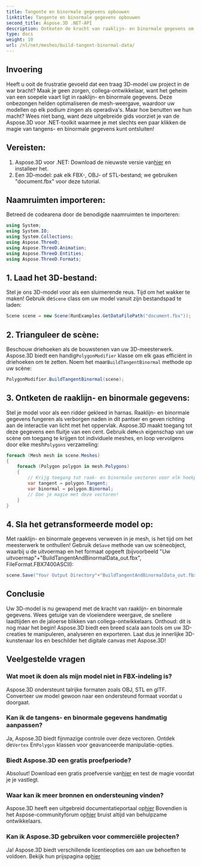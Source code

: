 ```yaml
---
title: Tangente en binormale gegevens opbouwen
linktitle: Tangente en binormale gegevens opbouwen
second_title: Aspose.3D .NET-API
description: Ontketen de kracht van raaklijn- en binormale gegevens om uw 3D-modellen te optimaliseren voor vloeiendere weergave, snellere laadtijden en betere prestaties.
type: docs
weight: 10
url: /nl/net/meshes/build-tangent-binormal-data/
---
```

## Invoering
Heeft u ooit de frustratie gevoeld dat een traag 3D-model uw project in de war bracht? Maak je geen zorgen, collega-ontwikkelaar, want het geheim van een soepele vaart ligt in raaklijn- en binormale gegevens. Deze onbezongen helden optimaliseren de mesh-weergave, waardoor uw modellen op elk podium zingen als operadiva's. Maar hoe benutten we hun macht? Wees niet bang, want deze uitgebreide gids voorziet je van de Aspose.3D voor .NET-toolkit waarmee je met slechts een paar klikken de magie van tangens- en binormale gegevens kunt ontsluiten!

## Vereisten:

1.  Aspose.3D voor .NET: Download de nieuwste versie van[hier](https://releases.aspose.com/3d/net/) en installeer het.
2. Een 3D-model: pak elk FBX-, OBJ- of STL-bestand; we gebruiken "document.fbx" voor deze tutorial.

## Naamruimten importeren:

Betreed de codearena door de benodigde naamruimten te importeren:

```C#
using System;
using System.IO;
using System.Collections;
using Aspose.ThreeD;
using Aspose.ThreeD.Animation;
using Aspose.ThreeD.Entities;
using Aspose.ThreeD.Formats;
```

## 1. Laad het 3D-bestand:

 Stel je ons 3D-model voor als een sluimerende reus. Tijd om het wakker te maken! Gebruik de`Scene` class om uw model vanuit zijn bestandspad te laden:

```C#
Scene scene = new Scene(RunExamples.GetDataFilePath("document.fbx"));
```

## 2. Trianguleer de scène:

Beschouw driehoeken als de bouwstenen van uw 3D-meesterwerk. Aspose.3D biedt een handig`PolygonModifier` klasse om elk gaas efficiënt in driehoeken om te zetten. Noem het maar`BuildTangentBinormal` methode op uw scène:

```C#
PolygonModifier.BuildTangentBinormal(scene);
```

## 3. Ontketen de raaklijn- en binormale gegevens:

 Stel je model voor als een ridder gekleed in harnas. Raaklijn- en binormale gegevens fungeren als verborgen naden in dit pantser en geven richting aan de interactie van licht met het oppervlak. Aspose.3D maakt toegang tot deze gegevens een fluitje van een cent. Gebruik de`Mesh` eigenschap van uw scène om toegang te krijgen tot individuele meshes, en loop vervolgens door elke mesh`Polygons` verzameling:

```C#
foreach (Mesh mesh in scene.Meshes)
{
    foreach (Polygon polygon in mesh.Polygons)
    {
        // Krijg toegang tot raak- en binormale vectoren voor elk hoekpunt
        var tangent = polygon.Tangent;
        var binormal = polygon.Binormal;
        // Doe je magie met deze vectoren!
    }
}
```

## 4. Sla het getransformeerde model op:

 Met raaklijn- en binormale gegevens verweven in je mesh, is het tijd om het meesterwerk te onthullen! Gebruik de`Save` methode van uw scèneobject, waarbij u de uitvoermap en het formaat opgeeft (bijvoorbeeld "Uw uitvoermap"+"BuildTangentAndBinormalData_out.fbx", FileFormat.FBX7400ASCII):

```C#
scene.Save("Your Output Directory"+"BuildTangentAndBinormalData_out.fbx", FileFormat.FBX7400ASCII);
```

## Conclusie
Uw 3D-model is nu gewapend met de kracht van raaklijn- en binormale gegevens. Wees getuige van de vloeiendere weergave, de snellere laadtijden en de jaloerse blikken van collega-ontwikkelaars. Onthoud: dit is nog maar het begin! Aspose.3D biedt een breed scala aan tools om uw 3D-creaties te manipuleren, analyseren en exporteren. Laat dus je innerlijke 3D-kunstenaar los en beschilder het digitale canvas met Aspose.3D!

## Veelgestelde vragen

### Wat moet ik doen als mijn model niet in FBX-indeling is? 
Aspose.3D ondersteunt talrijke formaten zoals OBJ, STL en glTF. Converteer uw model gewoon naar een ondersteund formaat voordat u doorgaat.
### Kan ik de tangens- en binormale gegevens handmatig aanpassen? 
 Ja, Aspose.3D biedt fijnmazige controle over deze vectoren. Ontdek de`Vertex` En`Polygon` klassen voor geavanceerde manipulatie-opties.
### Biedt Aspose.3D een gratis proefperiode? 
 Absoluut! Download een gratis proefversie van[hier](https://releases.aspose.com/3d/net/) en test de magie voordat je je vastlegt.
### Waar kan ik meer bronnen en ondersteuning vinden? 
 Aspose.3D heeft een uitgebreid documentatieportaal op[hier](https://docs.aspose.com/3d/net/) Bovendien is het Aspose-communityforum op[hier](https://forum.aspose.com/) bruist altijd van behulpzame ontwikkelaars.
### Kan ik Aspose.3D gebruiken voor commerciële projecten? 
 Ja! Aspose.3D biedt verschillende licentieopties om aan uw behoeften te voldoen. Bekijk hun prijspagina op[hier](https://purchase.aspose.com/buy)